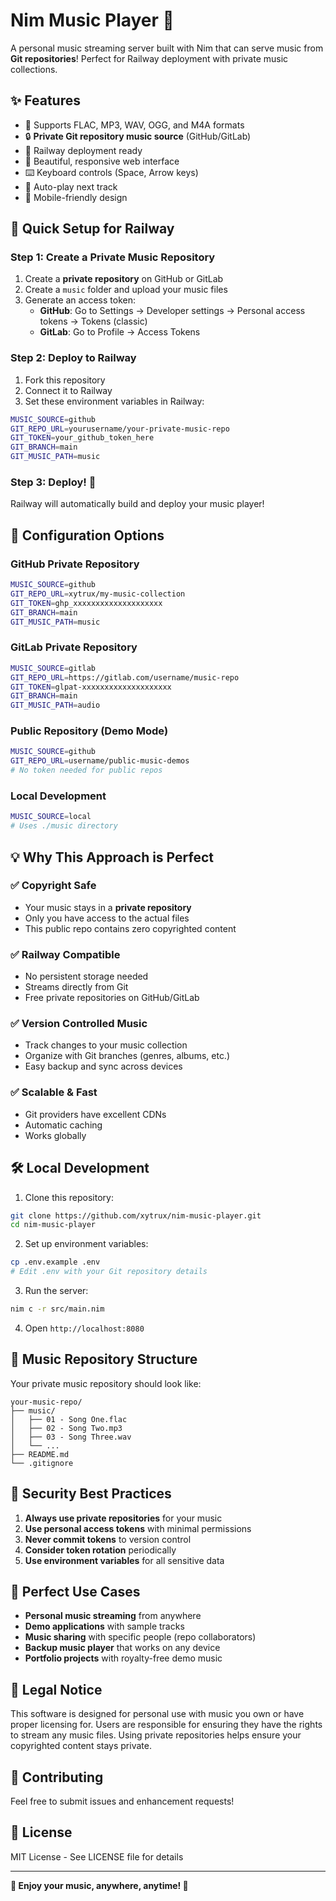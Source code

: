 # Nim Music Player 🎵

A personal music streaming server built with Nim that can serve music from **Git repositories**! Perfect for Railway deployment with private music collections.

## ✨ Features

- 🎵 Supports FLAC, MP3, WAV, OGG, and M4A formats
- 🔒 **Private Git repository music source** (GitHub/GitLab)
- 🚀 Railway deployment ready
- 🎨 Beautiful, responsive web interface
- ⌨️ Keyboard controls (Space, Arrow keys)
- 🔄 Auto-play next track
- 📱 Mobile-friendly design

## 🚀 Quick Setup for Railway

### Step 1: Create a Private Music Repository

1. Create a **private repository** on GitHub or GitLab
2. Create a `music` folder and upload your music files
3. Generate an access token:
   - **GitHub**: Go to Settings → Developer settings → Personal access tokens → Tokens (classic)
   - **GitLab**: Go to Profile → Access Tokens

### Step 2: Deploy to Railway

1. Fork this repository
2. Connect it to Railway
3. Set these environment variables in Railway:

```bash
MUSIC_SOURCE=github
GIT_REPO_URL=yourusername/your-private-music-repo
GIT_TOKEN=your_github_token_here
GIT_BRANCH=main
GIT_MUSIC_PATH=music
```

### Step 3: Deploy! 🎉

Railway will automatically build and deploy your music player!

## 🔧 Configuration Options

### GitHub Private Repository
```bash
MUSIC_SOURCE=github
GIT_REPO_URL=xytrux/my-music-collection
GIT_TOKEN=ghp_xxxxxxxxxxxxxxxxxxxx
GIT_BRANCH=main
GIT_MUSIC_PATH=music
```

### GitLab Private Repository
```bash
MUSIC_SOURCE=gitlab
GIT_REPO_URL=https://gitlab.com/username/music-repo
GIT_TOKEN=glpat-xxxxxxxxxxxxxxxxxxxx
GIT_BRANCH=main
GIT_MUSIC_PATH=audio
```

### Public Repository (Demo Mode)
```bash
MUSIC_SOURCE=github
GIT_REPO_URL=username/public-music-demos
# No token needed for public repos
```

### Local Development
```bash
MUSIC_SOURCE=local
# Uses ./music directory
```

## 💡 Why This Approach is Perfect

### ✅ **Copyright Safe**
- Your music stays in a **private repository**
- Only you have access to the actual files
- This public repo contains zero copyrighted content

### ✅ **Railway Compatible**
- No persistent storage needed
- Streams directly from Git
- Free private repositories on GitHub/GitLab

### ✅ **Version Controlled Music**
- Track changes to your music collection
- Organize with Git branches (genres, albums, etc.)
- Easy backup and sync across devices

### ✅ **Scalable & Fast**
- Git providers have excellent CDNs
- Automatic caching
- Works globally

## 🛠️ Local Development

1. Clone this repository:
```bash
git clone https://github.com/xytrux/nim-music-player.git
cd nim-music-player
```

2. Set up environment variables:
```bash
cp .env.example .env
# Edit .env with your Git repository details
```

3. Run the server:
```bash
nim c -r src/main.nim
```

4. Open `http://localhost:8080`

## 📁 Music Repository Structure

Your private music repository should look like:
```
your-music-repo/
├── music/
│   ├── 01 - Song One.flac
│   ├── 02 - Song Two.mp3
│   ├── 03 - Song Three.wav
│   └── ...
├── README.md
└── .gitignore
```

## 🔐 Security Best Practices

1. **Always use private repositories** for your music
2. **Use personal access tokens** with minimal permissions
3. **Never commit tokens** to version control
4. **Consider token rotation** periodically
5. **Use environment variables** for all sensitive data

## 🎯 Perfect Use Cases

- **Personal music streaming** from anywhere
- **Demo applications** with sample tracks
- **Music sharing** with specific people (repo collaborators)
- **Backup music player** that works on any device
- **Portfolio projects** with royalty-free demo music

## 📝 Legal Notice

This software is designed for personal use with music you own or have proper licensing for. Users are responsible for ensuring they have the rights to stream any music files. Using private repositories helps ensure your copyrighted content stays private.

## 🤝 Contributing

Feel free to submit issues and enhancement requests!

## 📄 License

MIT License - See LICENSE file for details

---

**🎵 Enjoy your music, anywhere, anytime! 🎵**
